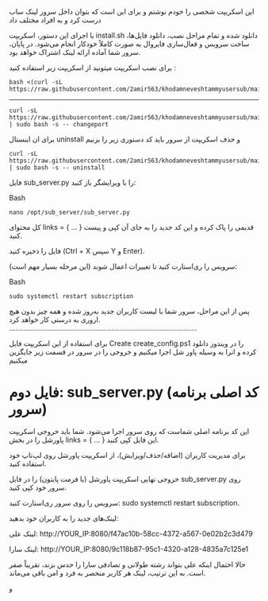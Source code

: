 

این اسکریپت شخصی را خودم نوشتم و برای این است که بتوان داخل سرور لینک ساب درست کرد و به افراد مختلف داد


با اجرای این دستور، اسکریپت install.sh دانلود شده و تمام مراحل نصب، دانلود فایل‌ها، ساخت سرویس و فعال‌سازی فایروال به صورت کاملاً خودکار انجام می‌شود. در پایان، سرور شما آماده ارائه لینک اشتراک خواهد بود.


 برای نصب اسکریپت میتونید از  اسکریپت زیر استفاده کنید :
```
bash <(curl -sL https://raw.githubusercontent.com/2amir563/khodamneveshtammyusersub/main/install.sh)
```
---



```
curl -sL https://raw.githubusercontent.com/2amir563/khodamneveshtammyusersub/main/install.sh | sudo bash -s -- changeport
```
برای ان اینستال uninstall و حذف اسکریپت از سرور باید کد دستوری زیر را بزنیم

```
curl -sL https://raw.githubusercontent.com/2amir563/khodamneveshtammyusersub/main/install.sh | sudo bash -s -- uninstall
```

فایل sub_server.py را با ویرایشگر باز کنید:

Bash


```
nano /opt/sub_server/sub_server.py
```

کل محتوای links = { ... } قدیمی را پاک کرده و این کد جدید را به جای آن کپی و پیست کنید.

فایل را ذخیره کنید (Ctrl + X سپس Y و Enter).

سرویس را ری‌استارت کنید تا تغییرات اعمال شوند (این مرحله بسیار مهم است):

Bash


```
sudo systemctl restart subscription
```
پس از این مراحل، سرور شما با لیست کاربران جدید به‌روز شده و همه چیز بدون هیچ اروری به درستی کار خواهد کرد.
..............................................................................................

برای استفاده از این اسکریپت فایل Create create_config.ps1 را در ویندوز دانلود کرده و انرا به وسیله پاور شل اجرا میکنیم و خروجی را در سرور در قسمت زیر جایگزین میکنیم

# فایل دوم: sub_server.py (کد اصلی برنامه سرور)
این کد برنامه اصلی شماست که روی سرور اجرا می‌شود. شما باید خروجی اسکریپت پاورشل را در بخش links = { ... } این فایل کپی کنید.

برای مدیریت کاربران (اضافه/حذف/ویرایش)، از اسکریپت پاورشل روی لپ‌تاپ خود استفاده کنید.

خروجی نهایی اسکریپت پاورشل (با فرمت پایتون) را در فایل sub_server.py روی سرور خود کپی کنید.

سرویس را روی سرور ری‌استارت کنید: sudo systemctl restart subscription.




لینک‌های جدید را به کاربران خود بدهید:

لینک علی: http://YOUR_IP:8080/f47ac10b-58cc-4372-a567-0e02b2c3d479

لینک سارا: http://YOUR_IP:8080/9c118b87-95c1-4320-a128-4835a7c125e1

حالا احتمال اینکه علی بتواند رشته طولانی و تصادفی سارا را حدس بزند، تقریباً صفر است. به این ترتیب، لینک هر کاربر منحصر به فرد و امن باقی می‌ماند.

و 
